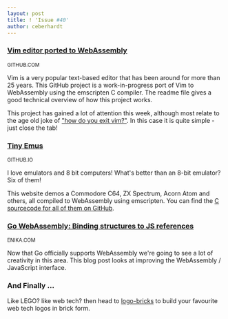 ```yaml
---
layout: post
title: ! 'Issue #40'
author: ceberhardt
---
```


### [Vim editor ported to WebAssembly](https://github.com/rhysd/vim.wasm)

<small>GITHUB.COM</small>

Vim is a very popular text-based editor that has been around for more than 25 years. This GitHub project is a work-in-progress port of Vim to WebAssembly using the emscripten C compiler. The readme file gives a good technical overview of how this project works.

This project has gained a lot of attention this week, although most relate to the age old joke of ["how do you exit vim?"](https://stackoverflow.blog/2017/05/23/stack-overflow-helping-one-million-developers-exit-vim/). In this case it is quite simple - just close the tab!

### [Tiny Emus](https://floooh.github.io/tiny8bit/)

<small>GITHUB.IO</small>

I love emulators and 8 bit computers! What's better than an 8-bit emulator? Six of them!

This website demos a Commodore C64, ZX Spectrum, Acorn Atom and others, all compiled to WebAssembly using emscripten. You can find the [C sourcecode for all of them on GitHub](https://github.com/floooh/chips). 

### [Go WebAssembly: Binding structures to JS references](https://medium.zenika.com/go-webassembly-binding-structures-to-js-references-4eddd6fd4d23)

<small>ENIKA.COM</small>

Now that Go officially supports WebAssembly we're going to see a lot of creativity in this area. This blog post looks at improving the WebAssembly / JavaScript interface.

### And Finally ...

Like LEGO? like web tech? then head to [logo-bricks](https://logo-bricks.com/) to build your favourite web tech logos in brick form.